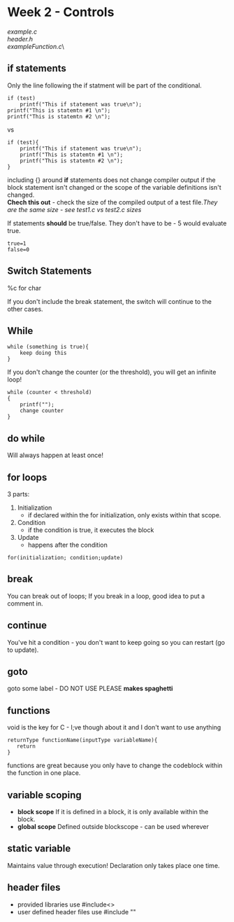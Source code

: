 # Week 2 - Controls

*example.c*\
*header.h*\
*exampleFunction.c*\

## if statements
Only the line following the if statment will be part of the conditional.
```
if (test)
    printf("This if statement was true\n");
printf("This is statemtn #1 \n");
printf("This is statemtn #2 \n");
```
vs
```
if (test){
    printf("This if statement was true\n");
    printf("This is statemtn #1 \n");
    printf("This is statemtn #2 \n");
}
```

including {} around **if** statements does not change compiler output if the block statement isn't changed or the scope of the variable definitions isn't changed.\
**Chech this out** - check the size of the compiled output of a test file.*They are the same size - see test1.c vs test2.c sizes*

If statements __should__ be true/false. They don't have to be - 5 would evaluate true.
```
true=1
false=0
```

## Switch Statements
%c for char

If you don't include the break statement, the switch will continue to the other cases.

## While

```
while (something is true){
    keep doing this
}
```
If you don't change the counter (or the threshold), you will get an infinite loop!
```
while (counter < threshold)
{
    printf("");
    change counter
}
```
 ## do while
 Will always happen at least once!

 ## for loops
 3 parts:
 1. Initialization 
    - if declared within the for initialization, only exists within that scope.
 2. Condition 
    - if the condition is true, it executes the block
 3. Update
    - happens after the condition
 ```
for(initialization; condition;update)
 ```
 ## break
 You can break out of loops; If you break in a loop, good idea to put a comment in.
 ## continue
 You've hit a condition - you don't want to keep going so you can restart (go to update).
 ## goto
 goto some label - DO NOT USE PLEASE
 __makes spaghetti__

 ## functions
 void is the key for C - I;ve though about it and I don't want to use anything

 ```
returnType functionName(inputType variableName){
    return 
}
 ```
 functions are great because you only have to change the codeblock within the function in one place.

## variable scoping
 - __block scope__ If it is defined in a block, it is only available within the block.
 - __global scope__ Defined outside blockscope - can be used wherever

## static variable
 Maintains value through execution!
Declaration only takes place one time.

## header files
- provided libraries use #include<>
- user defined header files use #include ""
